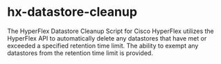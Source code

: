 # hx-datastore-cleanup
The HyperFlex Datastore Cleanup Script for Cisco HyperFlex utilizes the HyperFlex API to automatically delete any datastores that have met or exceeded a specified retention time limit. The ability to exempt any datastores from the retention time limit is provided.
